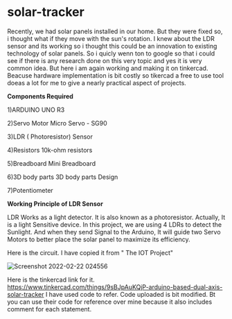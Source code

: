 # solar-tracker


Recently, we had solar panels installed in our home. But they were fixed so, i thought what if they move with the sun's rotation. I knew about the LDR sensor and its working so i thought this could be an innovation to existing technology of solar panels. So i quicly wenn ton to google so that i could see if there is any research done on this very topic and yes it is very common idea. But here i am again working and making it on tinkercad. Beacuse hardware implementation is bit costly so tikercad a free to use tool doeas a lot for me to give a nearly practical aspect of projects.





**Components Required**

1)ARDUINO UNO R3	

2)Servo Motor	Micro Servo - SG90	

3)LDR	 ( Photoresistor) Sensor	

4)Resistors	10k-ohm resistors

5)Breadboard	Mini Breadboard	

6)3D body parts	3D body parts Design	

7)Potentiometer






**Working Principle of LDR Sensor**

LDR Works as a light detector. It is also known as a photoresistor. Actually, It is a light Sensitive device. In this project, we are using 4 LDRs to detect the Sunlight. And when they send Signal to the Arduino, It will guide two Servo Motors to better place the solar panel to maximize its efficiency.

Here is the circuit. I have copied it from " The IOT Project"



![Screenshot 2022-02-22 024556](https://user-images.githubusercontent.com/96690206/155027433-0477f445-4ed4-4868-a687-118914784d16.png)







Here is the tinkercad link for it. https://www.tinkercad.com/things/9sBJpAuKQjP-arduino-based-dual-axis-solar-tracker
I have used code to refer. 
Code uploaded is bit modified. Bt you can use their code for reference over mine because it also includes comment for each statement.


